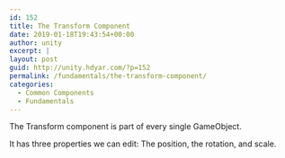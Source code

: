 ```yaml
---
id: 152
title: The Transform Component
date: 2019-01-18T19:43:54+00:00
author: unity
excerpt: |
layout: post
guid: http://unity.hdyar.com/?p=152
permalink: /fundamentals/the-transform-component/
categories:
  - Common Components
  - Fundamentals
---
```

 

The Transform component is part of every single GameObject. 

It has three properties we can edit: The position, the rotation, and scale. <figure class="wp-block-embed-youtube wp-block-embed is-type-video is-provider-youtube wp-embed-aspect-16-9 wp-has-aspect-ratio">

<div class="wp-block-embed__wrapper">
</div></figure>
